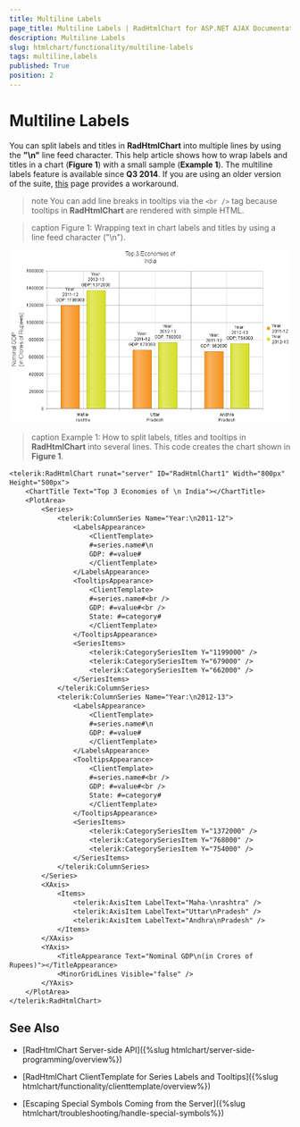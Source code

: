 ```yaml
---
title: Multiline Labels
page_title: Multiline Labels | RadHtmlChart for ASP.NET AJAX Documentation
description: Multiline Labels
slug: htmlchart/functionality/multiline-labels
tags: multiline,labels
published: True
position: 2
---
```


# Multiline Labels

You can split labels and titles in **RadHtmlChart** into multiple lines by using the **"\n"** line feed character. This help article shows how to wrap labels and titles in a chart (**Figure 1**) with a small sample (**Example 1**). The multiline labels feature is available since **Q3 2014**. If you are using an older version of the suite, [this]( http://feedback.telerik.com/Project/108/Feedback/Details/38633) page provides a workaround.

>note You can add line breaks in tooltips via the `<br />` tag because tooltips in **RadHtmlChart** are rendered with simple HTML.

>caption Figure 1: Wrapping text in chart labels and titles by using a line feed character ("\n").

![htmlchart-multiline-labels](images/htmlchart-multiline-labels.png)

>caption Example 1: How to split labels, titles and tooltips in **RadHtmlChart** into several lines. This code creates the chart shown in **Figure 1**.

````ASP.NET
<telerik:RadHtmlChart runat="server" ID="RadHtmlChart1" Width="800px" Height="500px">
	<ChartTitle Text="Top 3 Economies of \n India"></ChartTitle>
	<PlotArea>
		<Series>
			<telerik:ColumnSeries Name="Year:\n2011-12">
				<LabelsAppearance>
					<ClientTemplate>
					#=series.name#\n
					GDP: #=value#
					</ClientTemplate>
				</LabelsAppearance>
				<TooltipsAppearance>
					<ClientTemplate>
					#=series.name#<br />
					GDP: #=value#<br />
					State: #=category#
					</ClientTemplate>
				</TooltipsAppearance>
				<SeriesItems>
					<telerik:CategorySeriesItem Y="1199000" />
					<telerik:CategorySeriesItem Y="679000" />
					<telerik:CategorySeriesItem Y="662000" />
				</SeriesItems>
			</telerik:ColumnSeries>
			<telerik:ColumnSeries Name="Year:\n2012-13">
				<LabelsAppearance>
					<ClientTemplate>
					#=series.name#\n
					GDP: #=value#
					</ClientTemplate>
				</LabelsAppearance>
				<TooltipsAppearance>
					<ClientTemplate>
					#=series.name#<br />
					GDP: #=value#<br />
					State: #=category#
					</ClientTemplate>
				</TooltipsAppearance>
				<SeriesItems>
					<telerik:CategorySeriesItem Y="1372000" />
					<telerik:CategorySeriesItem Y="768000" />
					<telerik:CategorySeriesItem Y="754000" />
				</SeriesItems>
			</telerik:ColumnSeries>
		</Series>
		<XAxis>
			<Items>
				<telerik:AxisItem LabelText="Maha-\nrashtra" />
				<telerik:AxisItem LabelText="Uttar\nPradesh" />
				<telerik:AxisItem LabelText="Andhra\nPradesh" />
			</Items>
		</XAxis>
		<YAxis>
			<TitleAppearance Text="Nominal GDP\n(in Crores of Rupees)"></TitleAppearance>
			<MinorGridLines Visible="false" />
		</YAxis>
	</PlotArea>
</telerik:RadHtmlChart>
````

## See Also

 * [RadHtmlChart Server-side API]({%slug htmlchart/server-side-programming/overview%})

 * [RadHtmlChart ClientTemplate for Series Labels and Tooltips]({%slug htmlchart/functionality/clienttemplate/overview%})

 * [Escaping Special Symbols Coming from the Server]({%slug htmlchart/troubleshooting/handle-special-symbols%})
